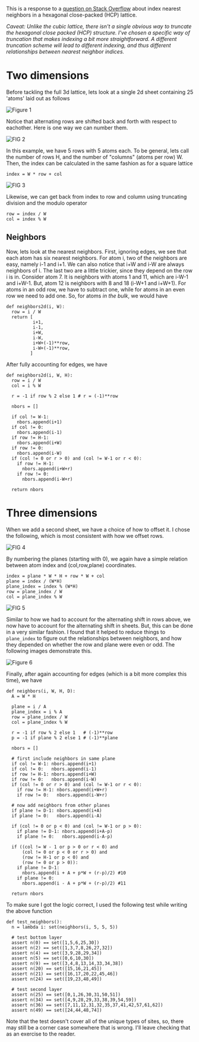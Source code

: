This is a response to a [question on Stack Overflow](http://stackoverflow.com/questions/9982458/creating-a-sphere-packing-nearest-neighbor-list-from-integers) about index nearest neighbors in a hexagonal close-packed (HCP) lattice.

*Caveat: Unlike the cubic lattice, there isn't a single obvious way to truncate the hexagonal close packed (HCP) structure. I've chosen a specific way of truncation that makes indexing a bit more straightforward. A different truncation scheme will lead to different indexing, and thus different relationships between nearest neighbor indices.*

# Two dimensions

Before tackling the full 3d lattice, lets look at a single 2d sheet containing 25 'atoms' laid out as follows

![Figure 1][fig1]

Notice that alternating rows are shifted back and forth with respect to eachother. Here is one way we can number them. 

![FIG 2][fig2]

In this example, we have 5 rows with 5 atoms each. To be general, lets call the number of rows H, and the number of "columns" (atoms per row) W.
Then, the index can be calculated in the same fashion as for a square lattice


    index = W * row + col


![FIG 3][fig3]

Likewise, we can get back from index to row and column using truncating division and the modulo operator


    row = index / W
    col = index % W


## Neighbors

Now, lets look at the nearest neighbors. First, ignoring edges, we see that each atom has six nearest neighbors. For atom i, two of the neighbors are easy, namely i-1 and i+1. We can also notice that i+W and i-W are always neighbors of i. The last two are a little trickier, since they depend on the row i is in. Consider atom 7. It is neighbors with atoms 1 and 11, which are i-W-1 and i+W-1. But, atom 12 is neighbors with 8 and 18 (i-W+1 and i+W+1). For atoms in an odd row, we have to subtract one, while for atoms in an even row we need to add one. So, for atoms *in the bulk*, we would have


    def neighbors2d(i, W):
      row = i / W
      return [
              i+1,
              i-1,
              i+W,
              i-W,
              i+W+(-1)**row,
              i-W+(-1)**row,
             ]


After fully accounting for edges, we have


    def neighbors2d(i, W, H):
      row = i / W
      col = i % W

      r = -1 if row % 2 else 1 # r = (-1)**row

      nbors = []

      if col != W-1:
        nbors.append(i+1)
      if col != 0:
        nbors.append(i-1)
      if row != H-1:
        nbors.append(i+W)
      if row != 0:
        nbors.append(i-W)
      if (col != 0 or r > 0) and (col != W-1 or r < 0):
        if row != H-1:
          nbors.append(i+W+r)
        if row != 0:
          nbors.append(i-W+r)

      return nbors


# Three dimensions

When we add a second sheet, we have a choice of how to offset it. I chose the following, which is most consistent with how we offset rows.

![FIG 4][fig4]

By numbering the planes (starting with 0), we again have a simple relation between atom index and (col,row,plane) coordinates.


    index = plane * W * H + row * W + col
    plane = index / (W*H)
    plane_index = index % (W*H)
    row = plane_index / W
    col = plane_index % W


![FIG 5][fig5]

Similar to how we had to account for the alternating shift in rows above, we now have to account for the alternating shift in sheets. But, this can be done in a very similar fashion. I found that it helped to reduce things to `plane_index` to figure out the relationships between neighbors, and how they depended on whether the row and plane were even or odd. The following images demonstrate this.

![Figure 6][fig6b]

Finally, after again accounting for edges (which is a bit more complex this time), we have


    def neighbors(i, W, H, D):
      A = W * H

      plane = i / A
      plane_index = i % A
      row = plane_index / W
      col = plane_index % W

      r = -1 if row % 2 else 1   # (-1)**row
      p = -1 if plane % 2 else 1 # (-1)**plane

      nbors = []

      # first include neighbors in same plane
      if col != W-1: nbors.append(i+1)
      if col != 0:   nbors.append(i-1)
      if row != H-1: nbors.append(i+W)
      if row != 0:   nbors.append(i-W)
      if (col != 0 or r > 0) and (col != W-1 or r < 0):
        if row != H-1: nbors.append(i+W+r)
        if row != 0:   nbors.append(i-W+r)

      # now add neighbors from other planes
      if plane != D-1: nbors.append(i+A)
      if plane != 0:   nbors.append(i-A)

      if (col != 0 or p < 0) and (col != W-1 or p > 0):
        if plane != D-1: nbors.append(i+A-p)
        if plane != 0:   nbors.append(i-A-p)

      if ((col != W - 1 or p > 0 or r < 0) and
          (col != 0 or p < 0 or r > 0) and
          (row != H-1 or p < 0) and
          (row != 0 or p > 0)):
        if plane != D-1:
          nbors.append(i + A + p*W + (r-p)/2) #10
        if plane != 0:
          nbors.append(i - A + p*W + (r-p)/2) #11

      return nbors


To make sure I got the logic correct, I used the following test while writing the above function


    def test_neighbors():
      n = lambda i: set(neighbors(i, 5, 5, 5))

      # test bottom layer
      assert n(0) == set([1,5,6,25,30])
      assert n(2) == set([1,3,7,8,26,27,32])
      assert n(4) == set([3,9,28,29,34])
      assert n(5) == set([0,6,10,30])
      assert n(9) == set([3,4,8,13,14,33,34,38])
      assert n(20) == set([15,16,21,45])
      assert n(21) == set([16,17,20,22,45,46])
      assert n(24) == set([19,23,48,49])

      # test second layer
      assert n(25) == set([0,1,26,30,31,50,51])
      assert n(34) == set([4,9,28,29,33,38,39,54,59])
      assert n(36) == set([7,11,12,31,32,35,37,41,42,57,61,62])
      assert n(49) == set([24,44,48,74])


Note that the test doesn't cover all of the unique types of sites, so, there may still be a corner case somewhere that is wrong. I'll leave checking that as an exercise to the reader.

[fig1]: http://i.imgur.com/tRXUR.png
[fig2]: http://i.imgur.com/gymIl.png
[fig3]: http://i.imgur.com/6phKf.png
[fig4]: http://i.imgur.com/Cos70.png
[fig5]: http://i.imgur.com/zi2oi.png
[fig6]: http://i.imgur.com/r9MLs.png
[fig6b]: http://i.imgur.com/foaLV.png
[fig7]: http://i.imgur.com/tFu47.png
